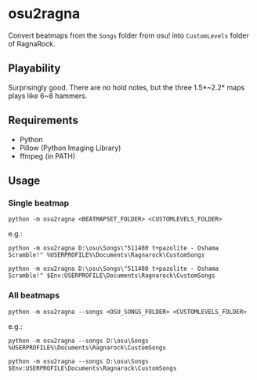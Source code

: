 # osu2ragna

Convert beatmaps from the `Songs` folder from osu! into `CustomLevels` folder of RagnaRock.

## Playability
Surprisingly good. There are no hold notes, but the three 1.5\*\~2.2\* maps plays like 6\~8 hammers.

## Requirements
 - Python
 - Pillow (Python Imaging Library)
 - ffmpeg (in PATH)

## Usage
### Single beatmap
`python -m osu2ragna <BEATMAPSET_FOLDER> <CUSTOMLEVELS_FOLDER>`

e.g.:

`python -m osu2ragna D:\osu\Songs\"511480 t+pazolite - Oshama Scramble!" %USERPROFILE%\Documents\Ragnarock\CustomSongs`

`python -m osu2ragna D:\osu\Songs\"511480 t+pazolite - Oshama Scramble!" $Env:USERPROFILE\Documents\Ragnarock\CustomSongs`

### All beatmaps
`python -m osu2ragna --songs <OSU_SONGS_FOLDER> <CUSTOMLEVELS_FOLDER>`

e.g.:

`python -m osu2ragna --songs D:\osu\Songs %USERPROFILE%\Documents\Ragnarock\CustomSongs`

`python -m osu2ragna --songs D:\osu\Songs $Env:USERPROFILE\Documents\Ragnarock\CustomSongs`

